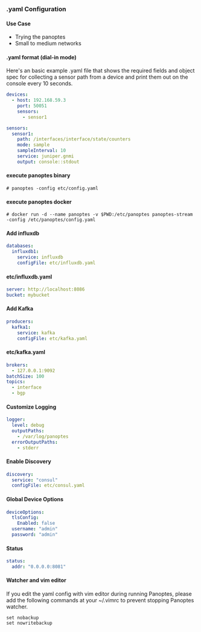 
### .yaml Configuration

#### Use Case
- Trying the panoptes
- Small to medium networks 


#### .yaml format (dial-in mode)

Here's an basic example .yaml file that shows the required fields and object spec for collecting a sensor path from a device and print them out on the console every 10 seconds.

```yaml
devices:
  - host: 192.168.59.3
    port: 50051
    sensors:
      - sensor1

sensors:
  sensor1:
    path: /interfaces/interface/state/counters
    mode: sample
    sampleInterval: 10
    service: juniper.gnmi
    output: console::stdout
```

#### execute panoptes binary
```
# panoptes -config etc/config.yaml
```
#### execute panoptes docker
```
# docker run -d --name panoptes -v $PWD:/etc/panoptes panoptes-stream -config /etc/panoptes/config.yaml 
```


#### Add influxdb
```yaml
databases:
  influxdb1:
    service: influxdb
    configFile: etc/influxdb.yaml
```    

#### etc/influxdb.yaml

```yaml
server: http://localhost:8086
bucket: mybucket
```

#### Add Kafka
```yaml
producers:
  kafka1:
    service: kafka
    configFile: etc/kafka.yaml
```    

#### etc/kafka.yaml
```yaml
brokers:
  - 127.0.0.1:9092
batchSize: 100
topics:
  - interface
  - bgp
```

#### Customize Logging 

```yaml
logger:
  level: debug
  outputPaths:
    - /var/log/panoptes
  errorOutputPaths:
    - stderr
```    

#### Enable Discovery

```yaml
discovery:
  service: "consul"
  configFile: etc/consul.yaml
```

#### Global Device Options

```yaml
deviceOptions:
  tlsConfig:
    Enabled: false
  username: "admin"
  password: "admin"
```  

#### Status
```yaml
status:
  addr: "0.0.0.0:8081"
```  


#### Watcher and vim editor
If you edit the yaml config with vim editor during running Panoptes, please add the following commands at your ~/.vimrc to prevent stopping Panoptes watcher. 
```
set nobackup
set nowritebackup
``` 



